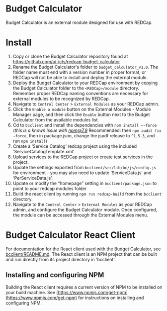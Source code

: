 # Budget Calculator

Budget Calculator is an external module designed for use with REDCap. 

# Install

1. Copy or clone the Budget Calculator repository found at https://github.com/ui-icts/redcap-budget-calculator
2. Rename the Budget Calculator's folder to `budget_calculator_v1.0`. The folder name must end with a version number in proper format, or REDCap will not be able to install and deploy the external module.
3. Deploy the Budget Calculator to your REDCap environment by copying the Budget Calculator folder to the `<REDCap>/module` directory. Remember proper REDCap naming conventions are necessary for external modules to be recognized by REDCap.
4. Navigate to `Control Center` > `External Modules` as your REDCap admin.
5. Click the `Enable a module` button on the External Modules - Module Manager page, and then click the `Enable` button next to the Budget Calculator from the available modules list.
6. Cd to `bcclient` and install the dependencies with `npm install —-force` (*this is a known issue with npm@7.9* Recommended: then `npm audit fix —force`, then in package.json, change the jspdf release to `^1.5.3`, and run `npm install`)
7. Create a ‘Service Catalog’ redcap project using the included ‘ServiceCatalogTemplate.xml’
8. Upload services to the REDCap project or create test services in the project. 
9. Update the settings exported from `bcclient/src/lib/bc/js/config.js` for environment - you may also need to update ‘ServiceData.js’ and ‘PerServiceData.js’.
10. Update or modify the “homepage” setting in `bcclient/package.json` to point to your redcap modules folder
11. Build the react client by running `npm run redcap-build` from the `bcclient` directory.
12. Navigate to the `Control Center` > `External Modules` as your REDCap admin, and configure the Budget Calculator module. Once configured, the module can be accessed through the External Modules menu.

# Budget Calculator React Client

For documentation for the React client used with the Budget Calculator, see [bcclient/README.md](bcclient/). The React client is an NPM project that can be built and run directly from its project directory in 'bcclient'.

## Installing and configuring NPM

Building the React client requires a current version of NPM to be installed on your build machine. See [https://www.npmjs.com/get-npm](https://www.npmjs.com/get-npm) for instructions on installing and configuring NPM.

